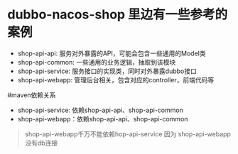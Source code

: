 # dubbo-nacos-shop 里边有一些参考的案例
- shop-api-api: 服务对外暴露的API，可能会包含一些通用的Model类
- shop-api-common: 一些通用的业务逻辑，抽取到该模块
- shop-api-service: 服务接口的实现类，同时对外暴露dubbo接口
- shop-api-webapp: 管理后台相关，包含对应的controller，前端代码等

#maven依赖关系
- shop-api-service: 依赖shop-api-api、shop-api-common
- shop-api-webapp：依赖shop-api-api、shop-api-common

> shop-api-webapp千万不能依赖hop-api-service 因为 shop-api-webapp 没有db连接
